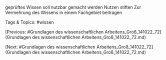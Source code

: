 geprüftes Wissen soll nutzbar 
gemacht werden Nutzen stiften Zur Vermehrung 
des Wissens in 
einem Fachgebiet 
beitragen 

   Tags & Topics:
   #wissen

[Previous: #Grundlagen des wissenschaftlichen Arbeitens_Groß_141022_72](Grundlagen des wissenschaftlichen Arbeitens_Groß_141022_72.md)

[Next: #Grundlagen des wissenschaftlichen Arbeitens_Groß_141022_72](Grundlagen des wissenschaftlichen Arbeitens_Groß_141022_72.md)